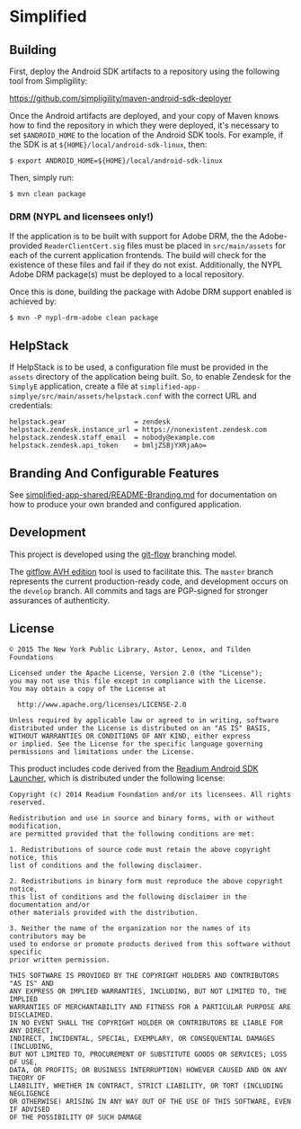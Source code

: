 Simplified
==========

## Building

First, deploy the Android SDK artifacts to a repository using
the following tool from Simpligility:

  https://github.com/simpligility/maven-android-sdk-deployer

Once the Android artifacts are deployed, and your copy of Maven
knows how to find the repository in which they were deployed, it's
necessary to set `$ANDROID_HOME` to the location of the Android SDK
tools. For example, if the SDK is at `${HOME}/local/android-sdk-linux`,
then:

```
$ export ANDROID_HOME=${HOME}/local/android-sdk-linux
```

Then, simply run:

```
$ mvn clean package
```

### DRM (NYPL and licensees only!)

If the application is to be built with support for Adobe DRM, the
the Adobe-provided `ReaderClientCert.sig` files must be placed in
`src/main/assets` for each of the current application frontends.
The build will check for the existence of these files and fail if
they do not exist. Additionally, the NYPL Adobe DRM package(s) must
be deployed to a local repository.

Once this is done, building the package with Adobe DRM support
enabled is achieved by:

```
$ mvn -P nypl-drm-adobe clean package
```

## HelpStack

If HelpStack is to be used, a configuration file must be provided
in the `assets` directory of the application being built. So, to
enable Zendesk for the `SimplyE` application, create a file at
`simplified-app-simplye/src/main/assets/helpstack.conf` with the
correct URL and credentials:

```
helpstack.gear                 = zendesk
helpstack.zendesk.instance_url = https://nonexistent.zendesk.com
helpstack.zendesk.staff_email  = nobody@example.com
helpstack.zendesk.api_token    = bmljZSBjYXRjaAo=
```

## Branding And Configurable Features

See [simplified-app-shared/README-Branding.md](simplified-app-shared/README-Branding.md)
for documentation on how to produce your own branded and configured
application.

## Development

This project is developed using the
[git-flow](http://nvie.com/posts/a-successful-git-branching-model/)
branching model.

The [gitflow AVH edition](https://github.com/petervanderdoes/gitflow/)
tool is used to facilitate this. The `master` branch represents the
current production-ready code, and development occurs on the `develop`
branch. All commits and tags are PGP-signed for stronger assurances
of authenticity.

## License

```
© 2015 The New York Public Library, Astor, Lenox, and Tilden Foundations

Licensed under the Apache License, Version 2.0 (the "License");
you may not use this file except in compliance with the License.
You may obtain a copy of the License at

  http://www.apache.org/licenses/LICENSE-2.0

Unless required by applicable law or agreed to in writing, software
distributed under the License is distributed on an "AS IS" BASIS,
WITHOUT WARRANTIES OR CONDITIONS OF ANY KIND, either express
or implied. See the License for the specific language governing
permissions and limitations under the License.
```

This product includes code derived from the [Readium Android SDK
Launcher](https://github.com/readium/SDKLauncher-Android), which
is distributed under the following license:

```
Copyright (c) 2014 Readium Foundation and/or its licensees. All rights reserved.

Redistribution and use in source and binary forms, with or without modification,
are permitted provided that the following conditions are met:

1. Redistributions of source code must retain the above copyright notice, this
list of conditions and the following disclaimer.

2. Redistributions in binary form must reproduce the above copyright notice,
this list of conditions and the following disclaimer in the documentation and/or
other materials provided with the distribution.

3. Neither the name of the organization nor the names of its contributors may be
used to endorse or promote products derived from this software without specific
prior written permission.

THIS SOFTWARE IS PROVIDED BY THE COPYRIGHT HOLDERS AND CONTRIBUTORS "AS IS" AND
ANY EXPRESS OR IMPLIED WARRANTIES, INCLUDING, BUT NOT LIMITED TO, THE IMPLIED
WARRANTIES OF MERCHANTABILITY AND FITNESS FOR A PARTICULAR PURPOSE ARE DISCLAIMED.
IN NO EVENT SHALL THE COPYRIGHT HOLDER OR CONTRIBUTORS BE LIABLE FOR ANY DIRECT,
INDIRECT, INCIDENTAL, SPECIAL, EXEMPLARY, OR CONSEQUENTIAL DAMAGES (INCLUDING,
BUT NOT LIMITED TO, PROCUREMENT OF SUBSTITUTE GOODS OR SERVICES; LOSS OF USE,
DATA, OR PROFITS; OR BUSINESS INTERRUPTION) HOWEVER CAUSED AND ON ANY THEORY OF
LIABILITY, WHETHER IN CONTRACT, STRICT LIABILITY, OR TORT (INCLUDING NEGLIGENCE
OR OTHERWISE) ARISING IN ANY WAY OUT OF THE USE OF THIS SOFTWARE, EVEN IF ADVISED
OF THE POSSIBILITY OF SUCH DAMAGE
```
